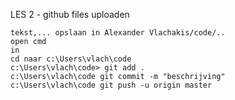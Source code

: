LES 2 - github files uploaden

    tekst,... opslaan in Alexander Vlachakis/code/..
    open cmd
    in 
    cd naar c:\Users\vlach\code
    c:\Users\vlach\code> git add .
    c:\Users\vlach\code git commit -m "beschrijving"
    c:\Users\vlach\code git push -u origin master

    
